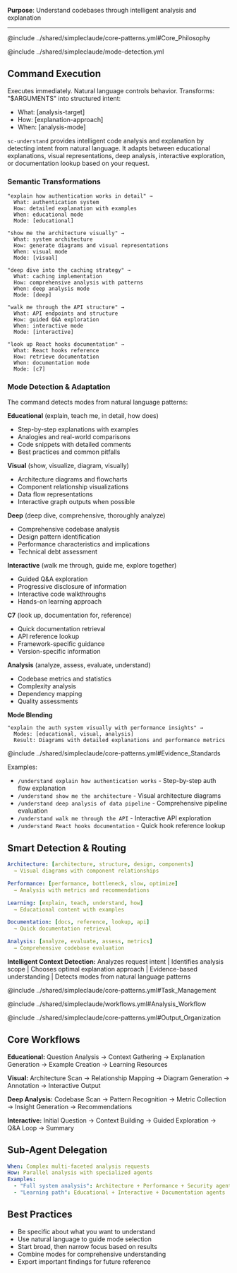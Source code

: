 **Purpose**: Understand codebases through intelligent analysis and explanation

---

@include ../shared/simpleclaude/core-patterns.yml#Core_Philosophy

@include ../shared/simpleclaude/mode-detection.yml

## Command Execution

Executes immediately. Natural language controls behavior. Transforms: "$ARGUMENTS" into structured intent:

- What: [analysis-target]
- How: [explanation-approach]
- When: [analysis-mode]

`sc-understand` provides intelligent code analysis and explanation by detecting intent from natural language. It adapts between educational explanations, visual representations, deep analysis, interactive exploration, or documentation lookup based on your request.

### Semantic Transformations

```
"explain how authentication works in detail" →
  What: authentication system
  How: detailed explanation with examples
  When: educational mode
  Mode: [educational]

"show me the architecture visually" →
  What: system architecture
  How: generate diagrams and visual representations
  When: visual mode
  Mode: [visual]

"deep dive into the caching strategy" →
  What: caching implementation
  How: comprehensive analysis with patterns
  When: deep analysis mode
  Mode: [deep]

"walk me through the API structure" →
  What: API endpoints and structure
  How: guided Q&A exploration
  When: interactive mode
  Mode: [interactive]

"look up React hooks documentation" →
  What: React hooks reference
  How: retrieve documentation
  When: documentation mode
  Mode: [c7]
```

### Mode Detection & Adaptation

The command detects modes from natural language patterns:

**Educational** (explain, teach me, in detail, how does)

- Step-by-step explanations with examples
- Analogies and real-world comparisons
- Code snippets with detailed comments
- Best practices and common pitfalls

**Visual** (show, visualize, diagram, visually)

- Architecture diagrams and flowcharts
- Component relationship visualizations
- Data flow representations
- Interactive graph outputs when possible

**Deep** (deep dive, comprehensive, thoroughly analyze)

- Comprehensive codebase analysis
- Design pattern identification
- Performance characteristics and implications
- Technical debt assessment

**Interactive** (walk me through, guide me, explore together)

- Guided Q&A exploration
- Progressive disclosure of information
- Interactive code walkthroughs
- Hands-on learning approach

**C7** (look up, documentation for, reference)

- Quick documentation retrieval
- API reference lookup
- Framework-specific guidance
- Version-specific information

**Analysis** (analyze, assess, evaluate, understand)

- Codebase metrics and statistics
- Complexity analysis
- Dependency mapping
- Quality assessments

**Mode Blending**

```
"explain the auth system visually with performance insights" →
  Modes: [educational, visual, analysis]
  Result: Diagrams with detailed explanations and performance metrics
```

@include ../shared/simpleclaude/core-patterns.yml#Evidence_Standards

Examples:

- `/understand explain how authentication works` - Step-by-step auth flow explanation
- `/understand show me the architecture` - Visual architecture diagrams
- `/understand deep analysis of data pipeline` - Comprehensive pipeline evaluation
- `/understand walk me through the API` - Interactive API exploration
- `/understand React hooks documentation` - Quick hook reference lookup

## Smart Detection & Routing

```yaml
Architecture: [architecture, structure, design, components]
  → Visual diagrams with component relationships

Performance: [performance, bottleneck, slow, optimize]
  → Analysis with metrics and recommendations

Learning: [explain, teach, understand, how]
  → Educational content with examples

Documentation: [docs, reference, lookup, api]
  → Quick documentation retrieval

Analysis: [analyze, evaluate, assess, metrics]
  → Comprehensive codebase evaluation
```

**Intelligent Context Detection:** Analyzes request intent | Identifies analysis scope | Chooses optimal explanation approach | Evidence-based understanding | Detects modes from natural language patterns

@include ../shared/simpleclaude/core-patterns.yml#Task_Management

@include ../shared/simpleclaude/workflows.yml#Analysis_Workflow

@include ../shared/simpleclaude/core-patterns.yml#Output_Organization

## Core Workflows

**Educational:** Question Analysis → Context Gathering → Explanation Generation → Example Creation → Learning Resources

**Visual:** Architecture Scan → Relationship Mapping → Diagram Generation → Annotation → Interactive Output

**Deep Analysis:** Codebase Scan → Pattern Recognition → Metric Collection → Insight Generation → Recommendations

**Interactive:** Initial Question → Context Building → Guided Exploration → Q&A Loop → Summary

## Sub-Agent Delegation

```yaml
When: Complex multi-faceted analysis requests
How: Parallel analysis with specialized agents
Examples:
  - "Full system analysis": Architecture + Performance + Security agents
  - "Learning path": Educational + Interactive + Documentation agents
```

## Best Practices

- Be specific about what you want to understand
- Use natural language to guide mode selection
- Start broad, then narrow focus based on results
- Combine modes for comprehensive understanding
- Export important findings for future reference
